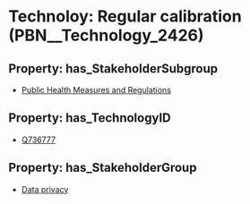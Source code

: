 # Technoloy: __Regular calibration__ (PBN__Technology_2426)

## Property: has_StakeholderSubgroup

* [Public Health Measures and Regulations](PBN__TechSubgroup_92)

## Property: has_TechnologyID

* [Q736777](Q736777)

## Property: has_StakeholderGroup

* [Data privacy](PBN__TechGroup_5)

